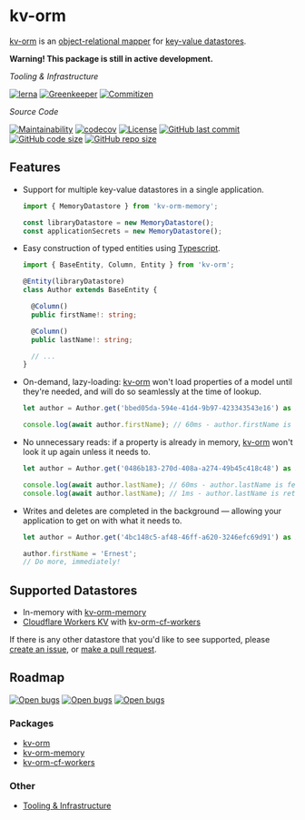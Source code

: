 # kv-orm
[kv-orm] is an [object-relational mapper](https://en.wikipedia.org/wiki/Object-relational_mapping) for [key-value datastores](https://en.wikipedia.org/wiki/Key-value_database).

**Warning! This package is still in active development.**

*Tooling & Infrastructure*

[![lerna](https://img.shields.io/badge/maintained%20with-lerna-cc00ff.svg)](https://lernajs.io/) 
[![Greenkeeper](https://badges.greenkeeper.io/GregBrimble/kv-orm.svg)](https://greenkeeper.io/)
[![Commitizen](https://img.shields.io/badge/commitizen-friendly-brightgreen.svg)](http://commitizen.github.io/cz-cli/)

*Source Code*

[![Maintainability](https://api.codeclimate.com/v1/badges/af22a9514da95ae6ff6c/maintainability)](https://codeclimate.com/github/GregBrimble/kv-orm/maintainability)
[![codecov](https://codecov.io/gh/GregBrimble/kv-orm/branch/master/graph/badge.svg)](https://codecov.io/gh/GregBrimble/kv-orm)
[![License](https://img.shields.io/github/license/gregbrimble/kv-orm.svg)](./LICENSE)
[![GitHub last commit](https://img.shields.io/github/last-commit/gregbrimble/kv-orm.svg?logo=github)](https://github.com/GregBrimble/kv-orm)
[![GitHub code size](https://img.shields.io/github/languages/code-size/gregbrimble/kv-orm.svg?logo=github)](https://github.com/GregBrimble/kv-orm)
[![GitHub repo size](https://img.shields.io/github/repo-size/gregbrimble/kv-orm.svg?logo=github)](https://github.com/GregBrimble/kv-orm)

## Features
* Support for multiple key-value datastores in a single application.
  ```typescript
  import { MemoryDatastore } from 'kv-orm-memory';

  const libraryDatastore = new MemoryDatastore();
  const applicationSecrets = new MemoryDatastore();
  ```
  
* Easy construction of typed entities using [Typescript](https://www.typescriptlang.org/).
  ```typescript
  import { BaseEntity, Column, Entity } from 'kv-orm';

  @Entity(libraryDatastore)
  class Author extends BaseEntity {
  
    @Column()
    public firstName!: string;
  
    @Column()
    public lastName!: string;
  
    // ...
  }
  ```
  
* On-demand, lazy-loading: [kv-orm] won't load properties of a model until they're needed, and will do so seamlessly at the time of lookup.
  ```typescript
  let author = Author.get('bbed05da-594e-41d4-9b97-423343543e16') as Author; // 1ms - no properties of the author have been loaded

  console.log(await author.firstName); // 60ms - author.firstName is fetched 
  ```

* No unnecessary reads: if a property is already in memory, [kv-orm] won't look it up again unless it needs to.
  ```typescript
  let author = Author.get('0486b183-270d-408a-a274-49b45c418c48') as Author;
  
  console.log(await author.lastName); // 60ms - author.lastName is fetched
  console.log(await author.lastName); // 1ms - author.lastName is retrieved from memory (no lookup performed)
  ```
  
* Writes and deletes are completed in the background — allowing your application to get on with what it needs to.
  ```typescript
  let author = Author.get('4bc148c5-af48-46ff-a620-3246efc69d91') as Author;
  
  author.firstName = 'Ernest';
  // Do more, immediately!
  ```


## Supported Datastores
* In-memory with [kv-orm-memory]
* [Cloudflare Workers KV](https://www.cloudflare.com/products/workers-kv/) with [kv-orm-cf-workers]

If there is any other datastore that you'd like to see supported, please [create an issue](https://github.com/GregBrimble/kv-orm/issues/new), or [make a pull request](https://github.com/GregBrimble/kv-orm/fork).

## Roadmap
[![Open bugs](https://img.shields.io/github/issues-raw/GregBrimble/kv-orm/bug.svg?colorB=%23d73a4a&logo=github)](https://github.com/GregBrimble/kv-orm/labels/bug)
[![Open bugs](https://img.shields.io/github/issues-raw/GregBrimble/kv-orm/enhancement.svg?colorB=%23a2eeef&logo=github)](https://github.com/GregBrimble/kv-orm/labels/enhancement)
[![Open bugs](https://img.shields.io/github/issues-raw/GregBrimble/kv-orm/far%20future.svg?colorB=%23c4c6ff&logo=github)](https://github.com/GregBrimble/kv-orm/labels/far%20future)

### Packages
* [kv-orm](https://github.com/GregBrimble/kv-orm/projects/2)
* [kv-orm-memory](https://github.com/GregBrimble/kv-orm/projects/3)
* [kv-orm-cf-workers](https://github.com/GregBrimble/kv-orm/projects/4)

### Other
* [Tooling & Infrastructure](https://github.com/GregBrimble/kv-orm/projects/1)

[kv-orm]: https://github.com/GregBrimble/kv-orm
[kv-orm-core]: packages/kv-orm/README.md
[kv-orm-memory]: packages/kv-orm-memory/README.md
[kv-orm-cf-workers]: packages/kv-orm-cf-workers/README.md
